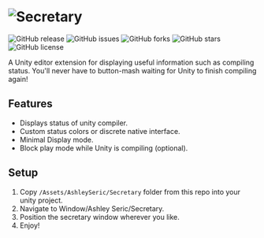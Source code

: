 # ![Secretary](http://ashleyseric.com/shared/secretary-logo.svg)
![GitHub release](https://img.shields.io/github/release/ashleyseric/Secretary.svg?style=flat-square)
![GitHub issues](https://img.shields.io/github/issues/ashleyseric/Secretary.svg?style=flat-square)
![GitHub forks](https://img.shields.io/github/forks/ashleyseric/Secretary.svg?style=flat-square)
![GitHub stars](https://img.shields.io/github/stars/ashleyseric/Secretary.svg?style=flat-square)
![GitHub license](https://img.shields.io/badge/license-MIT-blue.svg?style=flat-square)

A Unity editor extension for displaying useful information such as compiling status. You'll never have to button-mash waiting for Unity to finish compiling again!

## Features
- Displays status of unity compiler.
- Custom status colors or discrete native interface.
- Minimal Display mode.
- Block play mode while Unity is compiling (optional).

## Setup
1. Copy `/Assets/AshleySeric/Secretary` folder from this repo into your unity project.
2. Navigate to Window/Ashley Seric/Secretary.
3. Position the secretary window wherever you like.
4. Enjoy!
